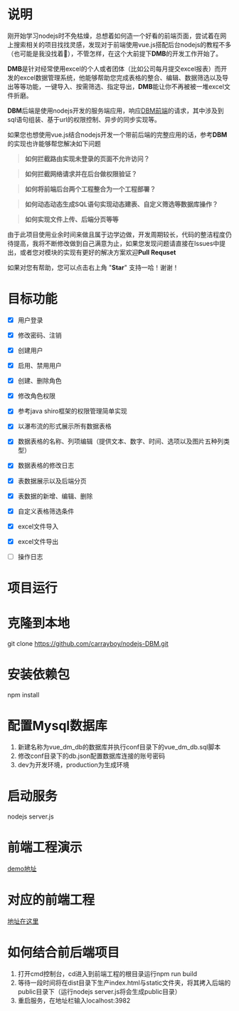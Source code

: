 # 说明
刚开始学习nodejs时不免枯燥，总想着如何造一个好看的前端页面，尝试着在网上搜索相关的项目找找灵感，发现对于前端使用vue.js搭配后台nodejs的教程不多（也可能是我没找着:camel:），不管怎样，在这个大前提下**DMB**的开发工作开始了。

**DMB**是针对经常使用excel的个人或者团体（比如公司每月提交excel报表）而开发的excel数据管理系统，他能够帮助您完成表格的整合、编辑、数据筛选以及导出等等功能，一键导入、按需筛选、指定导出，**DMB**能让你不再被被一堆excel文件折磨。

**DBM**后端是使用nodejs开发的服务端应用，响应[DBM前端](https://github.com/calebman/vue-DBM)的请求，其中涉及到sql语句组装、基于url的权限控制、异步的同步实现等。

如果您也想使用vue.js结合nodejs开发一个带前后端的完整应用的话，参考**DBM**的实现也许能够帮您解决如下问题

> **如何拦截路由实现未登录的页面不允许访问？**

> **如何拦截网络请求并在后台做权限验证？**

> **如何将前端后台两个工程整合为一个工程部署？**

> **如何动态动态生成SQL语句实现动态建表、自定义筛选等数据库操作？**

> **如何实现文件上传、后端分页等等**

由于此项目使用业余时间来做且属于边学边做，开发周期较长，代码的整洁程度仍待提高，我将不断修改做到自己满意为止，如果您发现问题请直接在Issues中提出，或者您对模块的实现有更好的解决方案欢迎**Pull Requset**

如果对您有帮助，您可以点击右上角 "**Star**" 支持一哈！谢谢！

# 目标功能
- [x] 用户登录
- [x] 修改密码、注销
- [x] 创建用户
- [x] 启用、禁用用户
- [x] 创建、删除角色
- [x] 修改角色权限
- [x] 参考java shiro框架的权限管理简单实现
- [x] 以瀑布流的形式展示所有数据表格
- [x] 数据表格的名称、列项编辑（提供文本、数字、时间、选项以及图片五种列类型）
- [x] 数据表格的修改日志
- [x] 表数据展示以及后端分页
- [x] 表数据的新增、编辑、删除
- [x] 自定义表格筛选条件
- [x] excel文件导入
- [x] excel文件导出
- [ ] 操作日志


# 项目运行

# 克隆到本地
git clone https://github.com/carrayboy/nodejs-DBM.git

# 安装依赖包
npm install

# 配置Mysql数据库
1. 新建名称为vue_dm_db的数据库并执行conf目录下的vue_dm_db.sql脚本
2. 修改conf目录下的db.json配置数据库连接的账号密码
3. dev为开发环境，production为生成环境

# 启动服务
nodejs server.js

# 前端工程演示

[demo地址](https://calebman.github.io/vue-DBM/index.html)

# 对应的前端工程

[地址在这里](https://github.com/calebman/vue-DBM)

# 如何结合前后端项目
1. 打开cmd控制台，cd进入到前端工程的根目录运行npm run build
2. 等待一段时间将在dist目录下生产index.html与static文件夹，将其拷入后端的public目录下（运行nodejs server.js将会生成public目录）
3. 重启服务，在地址栏输入localhost:3982



